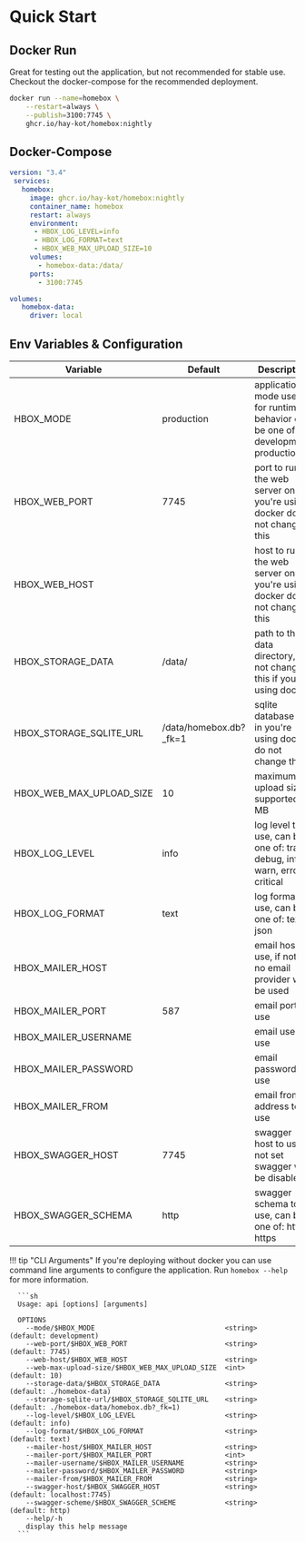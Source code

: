 # Quick Start

## Docker Run

Great for testing out the application, but not recommended for stable use. Checkout the docker-compose for the recommended deployment.

```sh
docker run --name=homebox \
    --restart=always \
    --publish=3100:7745 \
    ghcr.io/hay-kot/homebox:nightly
```

## Docker-Compose

```yml
version: "3.4"
 services:
   homebox:
     image: ghcr.io/hay-kot/homebox:nightly
     container_name: homebox
     restart: always
     environment:
      - HBOX_LOG_LEVEL=info
      - HBOX_LOG_FORMAT=text
      - HBOX_WEB_MAX_UPLOAD_SIZE=10
     volumes:
       - homebox-data:/data/
     ports:
       - 3100:7745

volumes:
   homebox-data:
     driver: local
```

## Env Variables & Configuration

| Variable                 | Default                | Description                                                                        |
| ------------------------ | ---------------------- | ---------------------------------------------------------------------------------- |
| HBOX_MODE                | production             | application mode used for runtime behavior  can be one of: development, production |
| HBOX_WEB_PORT            | 7745                   | port to run the web server on, in you're using docker do not change this           |
| HBOX_WEB_HOST            |                        | host to run the web server on, in you're using docker do not change this           |
| HBOX_STORAGE_DATA        | /data/                 | path to the data directory, do not change this if you're using docker              |
| HBOX_STORAGE_SQLITE_URL  | /data/homebox.db?_fk=1 | sqlite database url, in you're using docker do not change this                     |
| HBOX_WEB_MAX_UPLOAD_SIZE | 10                     | maximum file upload size supported in MB                                           |
| HBOX_LOG_LEVEL           | info                   | log level to use, can be one of: trace, debug, info, warn, error, critical         |
| HBOX_LOG_FORMAT          | text                   | log format to use, can be one of: text, json                                       |
| HBOX_MAILER_HOST         |                        | email host to use, if not set no email provider will be used                       |
| HBOX_MAILER_PORT         | 587                    | email port to use                                                                  |
| HBOX_MAILER_USERNAME     |                        | email user to use                                                                  |
| HBOX_MAILER_PASSWORD     |                        | email password to use                                                              |
| HBOX_MAILER_FROM         |                        | email from address to use                                                          |
| HBOX_SWAGGER_HOST        | 7745                   | swagger host to use, if not set swagger will be disabled                           |
| HBOX_SWAGGER_SCHEMA      | http                   | swagger schema to use, can be one of: http, https                                  |

!!! tip "CLI Arguments"
      If you're deploying without docker you can use command line arguments to configure the application. Run `homebox --help` for more information.

      ```sh
      Usage: api [options] [arguments]

      OPTIONS
        --mode/$HBOX_MODE                                <string>  (default: development)
        --web-port/$HBOX_WEB_PORT                        <string>  (default: 7745)
        --web-host/$HBOX_WEB_HOST                        <string>
        --web-max-upload-size/$HBOX_WEB_MAX_UPLOAD_SIZE  <int>     (default: 10)
        --storage-data/$HBOX_STORAGE_DATA                <string>  (default: ./homebox-data)
        --storage-sqlite-url/$HBOX_STORAGE_SQLITE_URL    <string>  (default: ./homebox-data/homebox.db?_fk=1)
        --log-level/$HBOX_LOG_LEVEL                      <string>  (default: info)
        --log-format/$HBOX_LOG_FORMAT                    <string>  (default: text)
        --mailer-host/$HBOX_MAILER_HOST                  <string>
        --mailer-port/$HBOX_MAILER_PORT                  <int>
        --mailer-username/$HBOX_MAILER_USERNAME          <string>
        --mailer-password/$HBOX_MAILER_PASSWORD          <string>
        --mailer-from/$HBOX_MAILER_FROM                  <string>
        --swagger-host/$HBOX_SWAGGER_HOST                <string>  (default: localhost:7745)
        --swagger-scheme/$HBOX_SWAGGER_SCHEME            <string>  (default: http)
        --help/-h
        display this help message
      ```